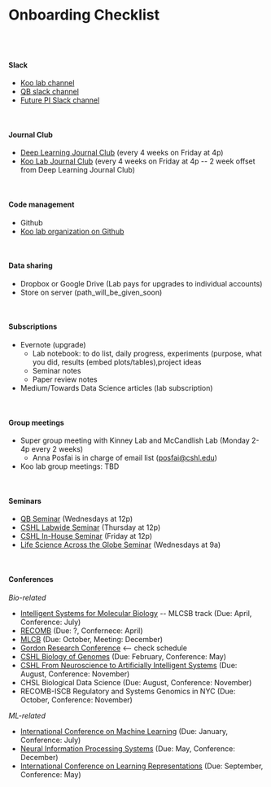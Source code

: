# Onboarding Checklist
<br>
<br>

#### Slack
* [Koo lab channel](https://koolab.slack.com)
* [QB slack channel](https://scqb.slack.com)
* [Future PI Slack channel](https://futurepislack.wordpress.com/join-us/)
<br>


#### Journal Club
* [Deep Learning Journal Club](https://docs.google.com/spreadsheets/d/1BGo4C6JMKeLaO2oNjYEbXYDDfnEFHzD0E3GVGq1rLmU/edit?usp=sharing) (every 4 weeks on Friday at 4p)
* [Koo Lab Journal Club](https://docs.google.com/spreadsheets/d/1xlZxGYYvK-LAN5ZGKHemKRQx-WMGZswcalnHNnWUxW8/edit?usp=sharing) (every 4 weeks on Friday at 4p -- 2 week offset from Deep Learning Journal Club)
<br>


#### Code management
* Github
* [Koo lab organization on Github](https://github.com/koo-lab) 
<br>


#### Data sharing
* Dropbox or Google Drive (Lab pays for upgrades to individual accounts) 
* Store on server (path_will_be_given_soon)
<br>


#### Subscriptions
* Evernote (upgrade) 
	* Lab notebook: to do list, daily progress, experiments (purpose, what you did, results (embed plots/tables),project ideas
	* Seminar notes
	* Paper review notes
* Medium/Towards Data Science articles (lab subscription) 
<br>


#### Group meetings
* Super group meeting with Kinney Lab and McCandlish Lab (Monday 2-4p every 2 weeks)
	* Anna Posfai is in charge of email list (posfai@cshl.edu)
* Koo lab group meetings: TBD
<br>


#### Seminars
* [QB Seminar](http://intranet.cshl.edu/research/quantitative-biology/seminar-series-calendar) (Wednesdays at 12p)  
* [CSHL Labwide Seminar](http://intranet.cshl.edu/general-info/cshl-calendar) (Thursday at 12p)
* [CSHL In-House Seminar](http://intranet.cshl.edu/general-info/cshl-calendar) (Friday at 12p)
* [Life Science Across the Globe Seminar]() (Wednesdays at 9a)
<br>


#### Conferences

_Bio-related_
* [Intelligent Systems for Molecular Biology](https://www.iscb.org/ismb2020) -- MLCSB track (Due: April, Conference: July)
* [RECOMB](https://www.recomb2020.org/) (Due: ?, Confernece: April)
* [MLCB](https://sites.google.com/cs.washington.edu/mlcb2019/) (Due: October, Meeting: December)
* [Gordon Research Conference](https://www.grc.org/find-a-conference/) <-- check schedule
* [CSHL Biology of Genomes](https://meetings.cshl.edu/meetingshome.aspx) (Due: February, Conference: May)
* [CSHL From Neuroscience to Artificially Intelligent Systems](https://meetings.cshl.edu/meetingshome.aspx) (Due: August, Conference: November) 
* CHSL Biological Data Science (Due: August, Conference: November)
* RECOMB-ISCB Regulatory and Systems Genomics in NYC (Due: October, Conference: November)

_ML-related_ 
* [International Conference on Machine Learning](https://icml.cc/) (Due: January, Conference: July)
* [Neural Information Processing Systems](https://nips.cc/) (Due: May, Conference: December)
* [International Conference on Learning Representations](https://iclr.cc/) (Due: September, Conference: May)
